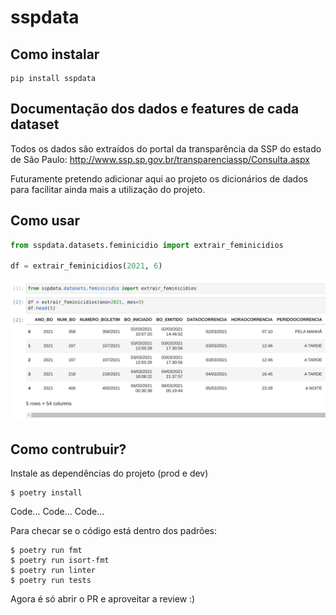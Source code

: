 # sspdata

## Como instalar
```
pip install sspdata
```
## Documentação dos dados e features de cada dataset
Todos os dados são extraídos do portal da transparência da SSP do estado de São Paulo:
http://www.ssp.sp.gov.br/transparenciassp/Consulta.aspx

Futuramente pretendo adicionar aqui ao projeto os dicionários de dados para facilitar ainda mais a utilização do projeto.

## Como usar
```python
from sspdata.datasets.feminicidio import extrair_feminicidios

df = extrair_feminicidios(2021, 6)
```
![example of how to use](img/example.png)

## Como contrubuir?

Instale as dependências do projeto (prod e dev)
```
$ poetry install
```
Code...
Code...
Code...

Para checar se o código está dentro dos padrões:
```
$ poetry run fmt
$ poetry run isort-fmt
$ poetry run linter
$ poetry run tests
```
Agora é só abrir o PR e aproveitar a review :)